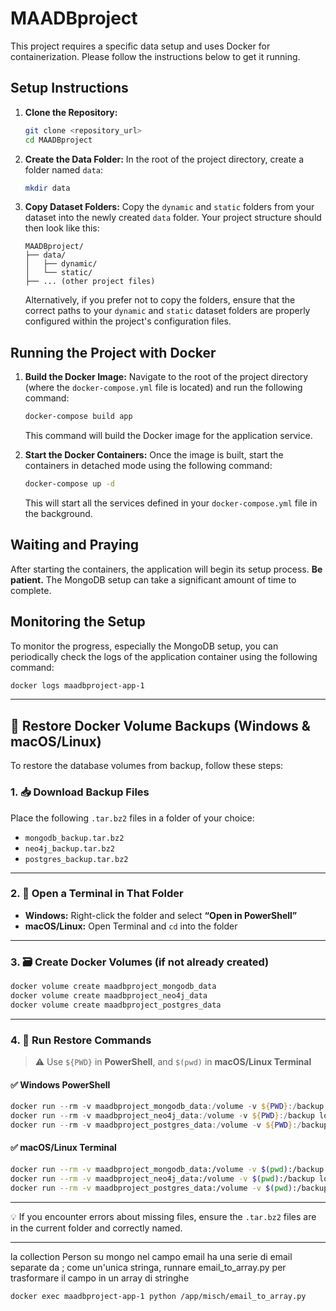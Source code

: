 # MAADBproject

This project requires a specific data setup and uses Docker for containerization. Please follow the instructions below to get it running.

## Setup Instructions

1.  **Clone the Repository:**
    ```bash
    git clone <repository_url>
    cd MAADBproject
    ```

2.  **Create the Data Folder:**
    In the root of the project directory, create a folder named `data`:
    ```bash
    mkdir data
    ```

3.  **Copy Dataset Folders:**
    Copy the `dynamic` and `static` folders from your dataset into the newly created `data` folder. Your project structure should then look like this:
    ```
    MAADBproject/
    ├── data/
    │   ├── dynamic/
    │   └── static/
    ├── ... (other project files)
    ```
    Alternatively, if you prefer not to copy the folders, ensure that the correct paths to your `dynamic` and `static` dataset folders are properly configured within the project's configuration files.

## Running the Project with Docker

1.  **Build the Docker Image:**
    Navigate to the root of the project directory (where the `docker-compose.yml` file is located) and run the following command:
    ```bash
    docker-compose build app
    ```
    This command will build the Docker image for the application service.

2.  **Start the Docker Containers:**
    Once the image is built, start the containers in detached mode using the following command:
    ```bash
    docker-compose up -d
    ```
    This will start all the services defined in your `docker-compose.yml` file in the background.

## Waiting and Praying

After starting the containers, the application will begin its setup process. **Be patient.** The MongoDB setup can take a significant amount of time to complete.

## Monitoring the Setup

To monitor the progress, especially the MongoDB setup, you can periodically check the logs of the application container using the following command:

```bash
docker logs maadbproject-app-1
```

---


## 🔄 Restore Docker Volume Backups (Windows & macOS/Linux)

To restore the database volumes from backup, follow these steps:

### 1. 📥 Download Backup Files
Place the following `.tar.bz2` files in a folder of your choice:
- `mongodb_backup.tar.bz2`
- `neo4j_backup.tar.bz2`
- `postgres_backup.tar.bz2`

---

### 2. 📁 Open a Terminal in That Folder
- **Windows:** Right-click the folder and select **“Open in PowerShell”**
- **macOS/Linux:** Open Terminal and `cd` into the folder

---

### 3. 🗃️ Create Docker Volumes (if not already created)

```bash
docker volume create maadbproject_mongodb_data
docker volume create maadbproject_neo4j_data
docker volume create maadbproject_postgres_data
```

---

### 4. 🔧 Run Restore Commands

> ⚠️ Use `${PWD}` in **PowerShell**, and `$(pwd)` in **macOS/Linux Terminal**

#### ✅ Windows PowerShell
```powershell
docker run --rm -v maadbproject_mongodb_data:/volume -v ${PWD}:/backup loomchild/volume-backup restore mongodb_backup.tar.bz2
docker run --rm -v maadbproject_neo4j_data:/volume -v ${PWD}:/backup loomchild/volume-backup restore neo4j_backup.tar.bz2
docker run --rm -v maadbproject_postgres_data:/volume -v ${PWD}:/backup loomchild/volume-backup restore postgres_backup.tar.bz2
```

#### ✅ macOS/Linux Terminal
```bash
docker run --rm -v maadbproject_mongodb_data:/volume -v $(pwd):/backup loomchild/volume-backup restore mongodb_backup.tar.bz2
docker run --rm -v maadbproject_neo4j_data:/volume -v $(pwd):/backup loomchild/volume-backup restore neo4j_backup.tar.bz2
docker run --rm -v maadbproject_postgres_data:/volume -v $(pwd):/backup loomchild/volume-backup restore postgres_backup.tar.bz2
```

---

💡 If you encounter errors about missing files, ensure the `.tar.bz2` files are in the current folder and correctly named.


---
la collection Person su mongo nel campo email ha una serie di email separate da ; come un'unica stringa, runnare email_to_array.py per trasformare il campo in un array di stringhe
```bash
docker exec maadbproject-app-1 python /app/misch/email_to_array.py
```